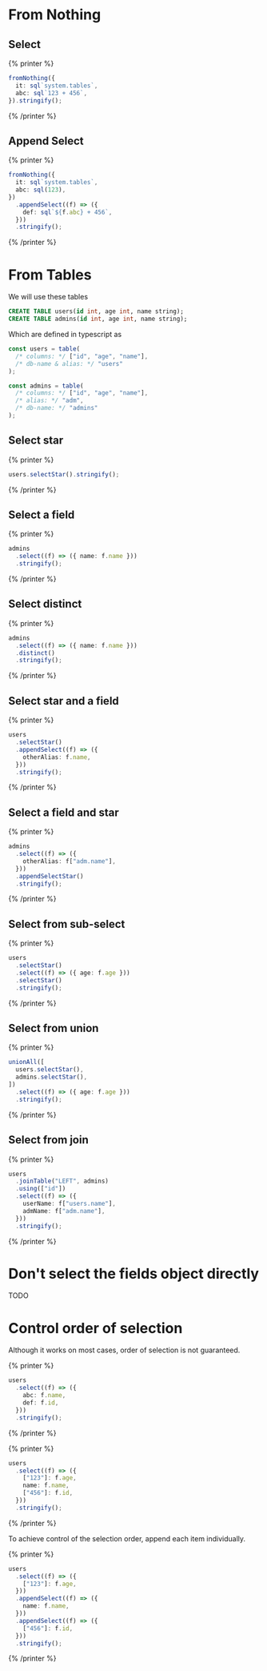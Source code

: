 # From Nothing

## Select

{% printer %}

```ts
fromNothing({
  it: sql`system.tables`,
  abc: sql`123 + 456`,
}).stringify();
```

{% /printer %}

## Append Select

{% printer %}

```ts
fromNothing({
  it: sql`system.tables`,
  abc: sql(123),
})
  .appendSelect((f) => ({
    def: sql`${f.abc} + 456`,
  }))
  .stringify();
```

{% /printer %}

# From Tables

We will use these tables

```sql
CREATE TABLE users(id int, age int, name string);
CREATE TABLE admins(id int, age int, name string);
```

Which are defined in typescript as

```ts
const users = table(
  /* columns: */ ["id", "age", "name"],
  /* db-name & alias: */ "users"
);

const admins = table(
  /* columns: */ ["id", "age", "name"],
  /* alias: */ "adm",
  /* db-name: */ "admins"
);
```

## Select star

{% printer %}

```ts
users.selectStar().stringify();
```

{% /printer %}

## Select a field

{% printer %}

```ts
admins
  .select((f) => ({ name: f.name }))
  .stringify();
```

{% /printer %}

## Select distinct

{% printer %}

```ts
admins
  .select((f) => ({ name: f.name }))
  .distinct()
  .stringify();
```

{% /printer %}

## Select star and a field

{% printer %}

```ts
users
  .selectStar()
  .appendSelect((f) => ({
    otherAlias: f.name,
  }))
  .stringify();
```

{% /printer %}

## Select a field and star

{% printer %}

```ts
admins
  .select((f) => ({
    otherAlias: f["adm.name"],
  }))
  .appendSelectStar()
  .stringify();
```

{% /printer %}

## Select from sub-select

{% printer %}

```ts
users
  .selectStar()
  .select((f) => ({ age: f.age }))
  .selectStar()
  .stringify();
```

{% /printer %}

## Select from union

{% printer %}

```ts
unionAll([
  users.selectStar(),
  admins.selectStar(),
])
  .select((f) => ({ age: f.age }))
  .stringify();
```

{% /printer %}

## Select from join

{% printer %}

```ts
users
  .joinTable("LEFT", admins)
  .using(["id"])
  .select((f) => ({
    userName: f["users.name"],
    admName: f["adm.name"],
  }))
  .stringify();
```

{% /printer %}

# Don't select the fields object directly

TODO

# Control order of selection

Although it works on most cases, order of selection is not guaranteed.

{% printer %}

```ts
users
  .select((f) => ({
    abc: f.name,
    def: f.id,
  }))
  .stringify();
```

{% /printer %}

{% printer %}

```ts
users
  .select((f) => ({
    ["123"]: f.age,
    name: f.name,
    ["456"]: f.id,
  }))
  .stringify();
```

{% /printer %}

To achieve control of the selection order, append each item individually.

{% printer %}

```ts
users
  .select((f) => ({
    ["123"]: f.age,
  }))
  .appendSelect((f) => ({
    name: f.name,
  }))
  .appendSelect((f) => ({
    ["456"]: f.id,
  }))
  .stringify();
```

{% /printer %}
